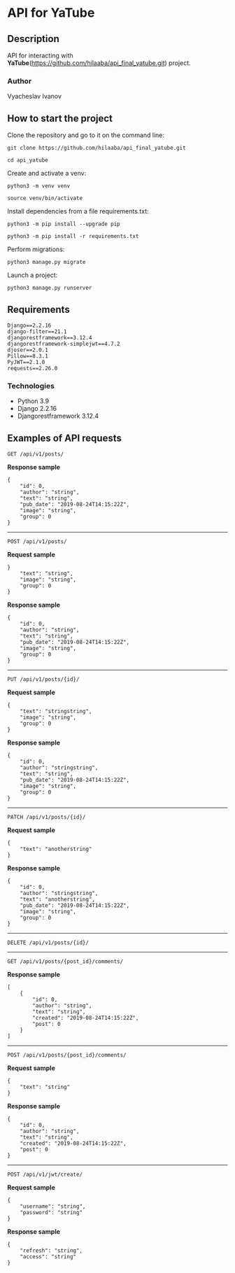 # **API for YaTube**
## **Description**
API for interacting with **YaTube**(https://github.com/hilaaba/api_final_yatube.git) project.
### Author
Vyacheslav Ivanov
## **How to start the project**
Clone the repository and go to it on the command line:
```
git clone https://github.com/hilaaba/api_final_yatube.git

cd api_yatube
```
Create and activate a venv:
```
python3 -m venv venv

source venv/bin/activate
```
Install dependencies from a file requirements.txt:
```
python3 -m pip install --upgrade pip

python3 -m pip install -r requirements.txt
```
Perform migrations:
```
python3 manage.py migrate
```
Launch a project:
```
python3 manage.py runserver
```
## **Requirements**
```
Django==2.2.16
django-filter==21.1
djangorestframework==3.12.4
djangorestframework-simplejwt==4.7.2
djoser==2.0.1
Pillow==8.3.1
PyJWT==2.1.0
requests==2.26.0
```

### Technologies
- Python 3.9
- Django 2.2.16
- Djangorestframework 3.12.4

## **Examples of API requests**
```
GET /api/v1/posts/
```
**Response sample**
```
{
    "id": 0,
    "author": "string",
    "text": "string",
    "pub_date": "2019-08-24T14:15:22Z",
    "image": "string",
    "group": 0
}
```
---
```
POST /api/v1/posts/
```
**Request sample**
```
}
    "text": "string",
    "image": "string",
    "group": 0
}
```
**Response sample**
```
{
    "id": 0,
    "author": "string",
    "text": "string",
    "pub_date": "2019-08-24T14:15:22Z",
    "image": "string",
    "group": 0
}
```
---
```
PUT /api/v1/posts/{id}/
```
**Request sample**
```
{
    "text": "stringstring",
    "image": "string",
    "group": 0
}
```
**Response sample**
```
{
    "id": 0,
    "author": "stringstring",
    "text": "string",
    "pub_date": "2019-08-24T14:15:22Z",
    "image": "string",
    "group": 0
}
```
---
```
PATCH /api/v1/posts/{id}/
```
**Request sample**
```
{
    "text": "anotherstring"
}
```
**Response sample**
```
{
    "id": 0,
    "author": "stringstring",
    "text": "anotherstring",
    "pub_date": "2019-08-24T14:15:22Z",
    "image": "string",
    "group": 0
}
```
---
```
DELETE /api/v1/posts/{id}/
```
---
```
GET /api/v1/posts/{post_id}/comments/
```
**Response sample**
```
[
    {
        "id": 0,
        "author": "string",
        "text": "string",
        "created": "2019-08-24T14:15:22Z",
        "post": 0
    }
]
```
---
```
POST /api/v1/posts/{post_id}/comments/
```
**Request sample**
```
{
    "text": "string"
}
```
**Response sample**
```
{
    "id": 0,
    "author": "string",
    "text": "string",
    "created": "2019-08-24T14:15:22Z",
    "post": 0
}
```
---
```
POST /api/v1/jwt/create/
```
**Request sample**
```
{
    "username": "string",
    "password": "string"
}
```
**Response sample**
```
{
    "refresh": "string",
    "access": "string"
}
```
